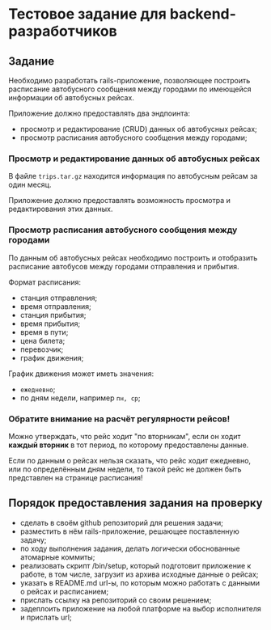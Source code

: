 # Тестовое задание для backend-разработчиков

## Задание
Необходимо разработать rails-приложение, позволяющее построить расписание автобусного сообщения между городами по имеющейся информации об автобусных рейсах.

Приложение должно предоставлять два эндпоинта:
  - просмотр и редактирование (CRUD) данных об автобусных рейсах;
  - просмотр расписания автобусного сообщения между городами;

### Просмотр и редактирование данных об автобусных рейсах
В файле `trips.tar.gz` находится информация по автобусным рейсам за один месяц.

Приложение должно предоставлять возможность просмотра и редактирования этих данных.

### Просмотр расписания автобусного сообщения между городами
По данным об автобусных рейсах необходимо построить и отобразить расписание автобусов между городами отправления и прибытия.

Формат расписания:
  - станция отправления;
  - время отправления;
  - станция прибытия;
  - время прибытия;
  - время в пути;
  - цена билета;
  - перевозчик;
  - график движения;

График движения может иметь значения:
  - `ежедневно`;
  - по дням недели, например `пн, ср`;

### Обратите внимание на расчёт регулярности рейсов!
Можно утверждать, что рейс ходит "по вторникам", если он ходит **каждый вторник** в тот период, по которому предоставлены данные.

Если по данным о рейсах нельзя сказать, что рейс ходит ежедневно, или по определённым дням недели, то такой рейс не должен быть представлен на странице расписания!

## Порядок предоставления задания на проверку
  - сделать в своём github репозиторий для решения задачи;
  - разместить в нём rails-приложение, решающее поставленную задачу;
  - по ходу выполнения задания, делать логически обоснованные атомарные коммиты;
  - реализовать скрипт /bin/setup, который подготовит приложение к работе, в том числе, загрузит из архива исходные данные о рейсах;
  - указать в README.md url-ы, по которым можно работать с данными о рейсах и расписанием;
  - прислать ссылку на репозиторий со своим решением;
  - задеплоить приложение на любой платформе на выбор исполнителя и прислать url;
